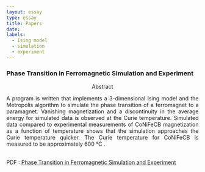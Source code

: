 ```yaml
---
layout: essay
type: essay
title: Papers
date: 
labels:
  - Ising model
  - simulation
  - experiment
---
```




<h3 class="sectionHead"><span class="titlemark">   </span> <a  id="x1-10001"></a>Phase Transition in Ferromagnetic Simulation and Experiment</h3>
  

<p align="center">
Abstract
<p align="justify">
 A program is written that implements a 3-dimensional Ising model and the Metropolis algorithm to simulate the phase transition of a ferromagnet to a paramagnet. Vanishing magnetization and a discontinuity in the average energy for simulated data is observed at the Curie temperature. Simulated data compared to experimental measurements of CoNiFeCB magnetization as a function of temperature shows that the simulation approaches the Curie temperature quicker. The Curie temperature for CoNiFeCB is measured to be approximately 600&nbsp;&deg;C .  <br> <br>

PDF : [Phase Transition in Ferromagnetic Simulation and Experiment](ising.pdf "ising PDF")


